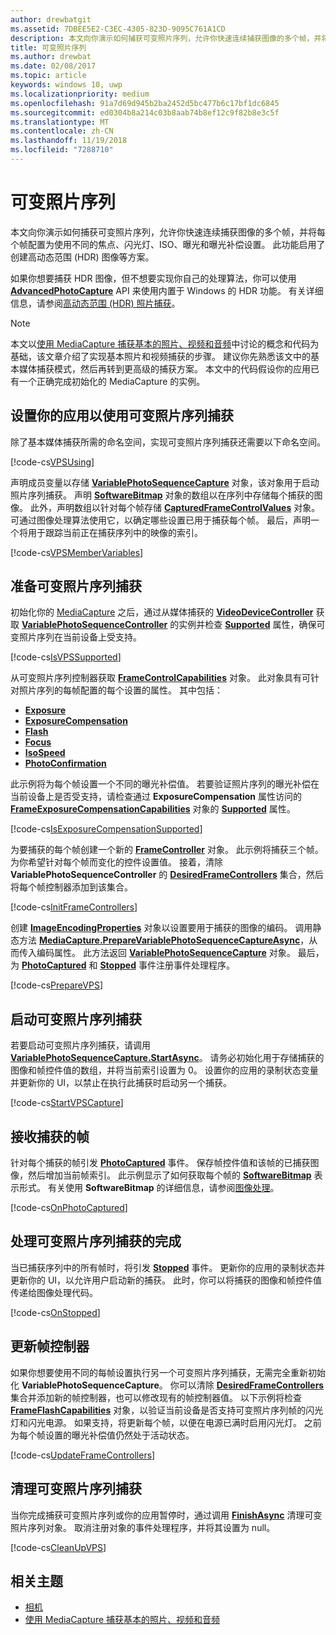 ```yaml
---
author: drewbatgit
ms.assetid: 7DBEE5E2-C3EC-4305-823D-9095C761A1CD
description: 本文向你演示如何捕获可变照片序列，允许你快速连续捕获图像的多个帧，并将每个帧配置为使用不同的焦点、闪光灯、ISO、曝光和曝光补偿设置。
title: 可变照片序列
ms.author: drewbat
ms.date: 02/08/2017
ms.topic: article
keywords: windows 10, uwp
ms.localizationpriority: medium
ms.openlocfilehash: 91a7d69d945b2ba2452d5bc477b6c17bf1dc6845
ms.sourcegitcommit: ed0304b8a214c03b8aab74b8ef12c9f82b8e3c5f
ms.translationtype: MT
ms.contentlocale: zh-CN
ms.lasthandoff: 11/19/2018
ms.locfileid: "7288710"
---
```

# <a name="variable-photo-sequence"></a>可变照片序列



本文向你演示如何捕获可变照片序列，允许你快速连续捕获图像的多个帧，并将每个帧配置为使用不同的焦点、闪光灯、ISO、曝光和曝光补偿设置。 此功能启用了创建高动态范围 (HDR) 图像等方案。

如果你想要捕获 HDR 图像，但不想要实现你自己的处理算法，你可以使用 [**AdvancedPhotoCapture**](https://msdn.microsoft.com/library/windows/apps/mt181386) API 来使用内置于 Windows 的 HDR 功能。 有关详细信息，请参阅[高动态范围 (HDR) 照片捕获](high-dynamic-range-hdr-photo-capture.md)。

> [!NOTE] 
> 本文以[使用 MediaCapture 捕获基本的照片、视频和音频](basic-photo-video-and-audio-capture-with-MediaCapture.md)中讨论的概念和代码为基础，该文章介绍了实现基本照片和视频捕获的步骤。 建议你先熟悉该文中的基本媒体捕获模式，然后再转到更高级的捕获方案。 本文中的代码假设你的应用已有一个正确完成初始化的 MediaCapture 的实例。

## <a name="set-up-your-app-to-use-variable-photo-sequence-capture"></a>设置你的应用以使用可变照片序列捕获

除了基本媒体捕获所需的命名空间，实现可变照片序列捕获还需要以下命名空间。

[!code-cs[VPSUsing](./code/BasicMediaCaptureWin10/cs/MainPage.xaml.cs#SnippetVPSUsing)]

声明成员变量以存储 [**VariablePhotoSequenceCapture**](https://msdn.microsoft.com/library/windows/apps/dn652564) 对象，该对象用于启动照片序列捕获。 声明 [**SoftwareBitmap**](https://msdn.microsoft.com/library/windows/apps/dn887358) 对象的数组以在序列中存储每个捕获的图像。 此外，声明数组以针对每个帧存储 [**CapturedFrameControlValues**](https://msdn.microsoft.com/library/windows/apps/dn608020) 对象。 可通过图像处理算法使用它，以确定哪些设置已用于捕获每个帧。 最后，声明一个将用于跟踪当前正在捕获序列中的映像的索引。

[!code-cs[VPSMemberVariables](./code/BasicMediaCaptureWin10/cs/MainPage.xaml.cs#SnippetVPSMemberVariables)]

## <a name="prepare-the-variable-photo-sequence-capture"></a>准备可变照片序列捕获

初始化你的 [MediaCapture](capture-photos-and-video-with-mediacapture.md) 之后，通过从媒体捕获的 [**VideoDeviceController**](https://msdn.microsoft.com/library/windows/apps/br226825) 获取 [**VariablePhotoSequenceController**](https://msdn.microsoft.com/library/windows/apps/dn640573) 的实例并检查 [**Supported**](https://msdn.microsoft.com/library/windows/apps/dn640580) 属性，确保可变照片序列在当前设备上受支持。

[!code-cs[IsVPSSupported](./code/BasicMediaCaptureWin10/cs/MainPage.xaml.cs#SnippetIsVPSSupported)]

从可变照片序列控制器获取 [**FrameControlCapabilities**](https://msdn.microsoft.com/library/windows/apps/dn652548) 对象。 此对象具有可针对照片序列的每帧配置的每个设置的属性。 其中包括：

-   [**Exposure**](https://msdn.microsoft.com/library/windows/apps/dn652552)
-   [**ExposureCompensation**](https://msdn.microsoft.com/library/windows/apps/dn652560)
-   [**Flash**](https://msdn.microsoft.com/library/windows/apps/dn652566)
-   [**Focus**](https://msdn.microsoft.com/library/windows/apps/dn652570)
-   [**IsoSpeed**](https://msdn.microsoft.com/library/windows/apps/dn652574)
-   [**PhotoConfirmation**](https://msdn.microsoft.com/library/windows/apps/dn652578)

此示例将为每个帧设置一个不同的曝光补偿值。 若要验证照片序列的曝光补偿在当前设备上是否受支持，请检查通过 **ExposureCompensation** 属性访问的 [**FrameExposureCompensationCapabilities**](https://msdn.microsoft.com/library/windows/apps/dn652628) 对象的 [**Supported**](https://msdn.microsoft.com/library/windows/apps/dn278905) 属性。

[!code-cs[IsExposureCompensationSupported](./code/BasicMediaCaptureWin10/cs/MainPage.xaml.cs#SnippetIsExposureCompensationSupported)]

为要捕获的每个帧创建一个新的 [**FrameController**](https://msdn.microsoft.com/library/windows/apps/dn652582) 对象。 此示例将捕获三个帧。 为你希望针对每个帧而变化的控件设置值。 接着，清除 **VariablePhotoSequenceController** 的 [**DesiredFrameControllers**](https://msdn.microsoft.com/library/windows/apps/dn640574) 集合，然后将每个帧控制器添加到该集合。

[!code-cs[InitFrameControllers](./code/BasicMediaCaptureWin10/cs/MainPage.xaml.cs#SnippetInitFrameControllers)]

创建 [**ImageEncodingProperties**](https://msdn.microsoft.com/library/windows/apps/hh700993) 对象以设置要用于捕获的图像的编码。 调用静态方法 [**MediaCapture.PrepareVariablePhotoSequenceCaptureAsync**](https://msdn.microsoft.com/library/windows/apps/dn608097)，从而传入编码属性。 此方法返回 [**VariablePhotoSequenceCapture**](https://msdn.microsoft.com/library/windows/apps/dn652564) 对象。 最后，为 [**PhotoCaptured**](https://msdn.microsoft.com/library/windows/apps/dn652573) 和 [**Stopped**](https://msdn.microsoft.com/library/windows/apps/dn652585) 事件注册事件处理程序。

[!code-cs[PrepareVPS](./code/BasicMediaCaptureWin10/cs/MainPage.xaml.cs#SnippetPrepareVPS)]

## <a name="start-the-variable-photo-sequence-capture"></a>启动可变照片序列捕获

若要启动可变照片序列捕获，请调用 [**VariablePhotoSequenceCapture.StartAsync**](https://msdn.microsoft.com/library/windows/apps/dn652577)。 请务必初始化用于存储捕获的图像和帧控件值的数组，并将当前索引设置为 0。 设置你的应用的录制状态变量并更新你的 UI，以禁止在执行此捕获时启动另一个捕获。

[!code-cs[StartVPSCapture](./code/BasicMediaCaptureWin10/cs/MainPage.xaml.cs#SnippetStartVPSCapture)]

## <a name="receive-the-captured-frames"></a>接收捕获的帧

针对每个捕获的帧引发 [**PhotoCaptured**](https://msdn.microsoft.com/library/windows/apps/dn652573) 事件。 保存帧控件值和该帧的已捕获图像，然后增加当前帧索引。 此示例显示了如何获取每个帧的 [**SoftwareBitmap**](https://msdn.microsoft.com/library/windows/apps/dn887358) 表示形式。 有关使用 **SoftwareBitmap** 的详细信息，请参阅[图像处理](imaging.md)。

[!code-cs[OnPhotoCaptured](./code/BasicMediaCaptureWin10/cs/MainPage.xaml.cs#SnippetOnPhotoCaptured)]

## <a name="handle-the-completion-of-the-variable-photo-sequence-capture"></a>处理可变照片序列捕获的完成

当已捕获序列中的所有帧时，将引发 [**Stopped**](https://msdn.microsoft.com/library/windows/apps/dn652585) 事件。 更新你的应用的录制状态并更新你的 UI，以允许用户启动新的捕获。 此时，你可以将捕获的图像和帧控件值传递给图像处理代码。

[!code-cs[OnStopped](./code/BasicMediaCaptureWin10/cs/MainPage.xaml.cs#SnippetOnStopped)]

## <a name="update-frame-controllers"></a>更新帧控制器

如果你想要使用不同的每帧设置执行另一个可变照片序列捕获，无需完全重新初始化 **VariablePhotoSequenceCapture**。 你可以清除 [**DesiredFrameControllers**](https://msdn.microsoft.com/library/windows/apps/dn640574) 集合并添加新的帧控制器，也可以修改现有的帧控制器值。 以下示例将检查 [**FrameFlashCapabilities**](https://msdn.microsoft.com/library/windows/apps/dn652657) 对象，以验证当前设备是否支持可变照片序列帧的闪光灯和闪光电源。 如果支持，将更新每个帧，以便在电源已满时启用闪光灯。 之前为每个帧设置的曝光补偿值仍然处于活动状态。

[!code-cs[UpdateFrameControllers](./code/BasicMediaCaptureWin10/cs/MainPage.xaml.cs#SnippetUpdateFrameControllers)]

## <a name="clean-up-the-variable-photo-sequence-capture"></a>清理可变照片序列捕获

当你完成捕获可变照片序列或你的应用暂停时，通过调用 [**FinishAsync**](https://msdn.microsoft.com/library/windows/apps/dn652569) 清理可变照片序列对象。 取消注册对象的事件处理程序，并将其设置为 null。

[!code-cs[CleanUpVPS](./code/BasicMediaCaptureWin10/cs/MainPage.xaml.cs#SnippetCleanUpVPS)]

## <a name="related-topics"></a>相关主题

* [相机](camera.md)
* [使用 MediaCapture 捕获基本的照片、视频和音频](basic-photo-video-and-audio-capture-with-MediaCapture.md)
 

 




